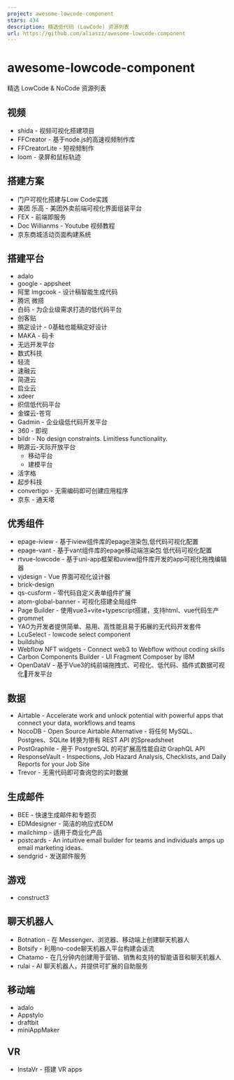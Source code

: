 ```yaml
---
project: awesome-lowcode-component
stars: 434
description: 精选低代码 (LowCode) 资源列表
url: https://github.com/aliaszz/awesome-lowcode-component
---
```


awesome-lowcode-component
=========================

精选 LowCode & NoCode 资源列表

视频
--

-   shida - 视频可视化搭建项目
-   FFCreator - 基于node.js的高速视频制作库
-   FFCreatorLite - 短视频制作
-   loom - 录屏和鼠标轨迹

搭建方案
----

-   门户可视化搭建与Low Code实践
-   美团 乐高 - 美团外卖前端可视化界面组装平台
-   FEX - 前端即服务
-   Doc Willianms - Youtube 视频教程
-   京东商城活动页面构建系统

搭建平台
----

-   adalo
-   google - appsheet
-   阿里 imgcook - 设计稿智能生成代码
-   腾讯 微搭
-   白码 - 为企业级需求打造的低代码平台
-   创客贴
-   搞定设计 - 0基础也能稿定好设计
-   MAKA - 码卡
-   无远开发平台
-   数式科技
-   轻流
-   速融云
-   简道云
-   启业云
-   xdeer
-   织信低代码平台
-   金蝶云-苍穹
-   Gadmin - 企业级低代码开发平台
-   360 - 即视
-   bildr - No design constraints. Limitless functionality.
-   明源云-天际开放平台
    -   移动平台
    -   建模平台
-   活字格
-   起步科技
-   convertigo - 无需编码即可创建应用程序
-   京东 - 通天塔

优秀组件
----

-   epage-iview - 基于iview组件库的epage渲染包,低代码可视化配置
-   epage-vant - 基于vant组件库的epage移动端渲染包 低代码可视化配置
-   rtvue-lowcode - 基于uni-app框架和uview组件库开发的app可视化拖拽编辑器
-   vjdesign - Vue 界面可视化设计器
-   brick-design
-   qs-cusform - 零代码自定义表单组件扩展
-   atom-global-banner - 可视化搭建全局组件
-   Page Builder - 使用vue3+vite+typescript搭建，支持html、vue代码生产
-   grommet
-   YAO为开发者提供简单、易用、高性能且易于拓展的无代码开发套件
-   LcuSelect - lowcode select component
-   buildship
-   Webflow NFT widgets - Connect web3 to Webflow without coding skills
-   Carbon Components Builder - UI Fragment Composer by IBM
-   OpenDataV - 基于Vue3的纯前端拖拽式、可视化、低代码、插件式数据可视化🌈开发平台

数据
--

-   Airtable - Accelerate work and unlock potential with powerful apps that connect your data, workflows and teams
-   NocoDB - Open Source Airtable Alternative - 将任何 MySQL、Postgres、SQLite 转换为带有 REST API 的Spreadsheet
-   PostGraphile - 用于 PostgreSQL 的可扩展高性能自动 GraphQL API
-   ResponseVault - Inspections, Job Hazard Analysis, Checklists, and Daily Reports for your Job Site
-   Trevor - 无需代码即可查询您的实时数据

生成邮件
----

-   BEE - 快速生成邮件和专题页
-   EDMdesigner - 简洁的响应式EDM
-   mailchimp - 适用于商业化产品
-   postcards - An intuitive email builder for teams and individuals amps up email marketing ideas.
-   sendgrid - 发送邮件服务

游戏
--

-   construct3

聊天机器人
-----

-   Botnation - 在 Messenger、浏览器、移动端上创建聊天机器人
-   Botsify - 利用no-code聊天机器人平台构建会话流
-   Chatamo - 在几分钟内创建用于营销、销售和支持的智能语音和聊天机器人
-   rulai - AI 聊天机器人，并提供可扩展的自助服务

移动端
---

-   adalo
-   Appstylo
-   draftbit
-   miniAppMaker

VR
--

-   InstaVr - 搭建 VR apps
